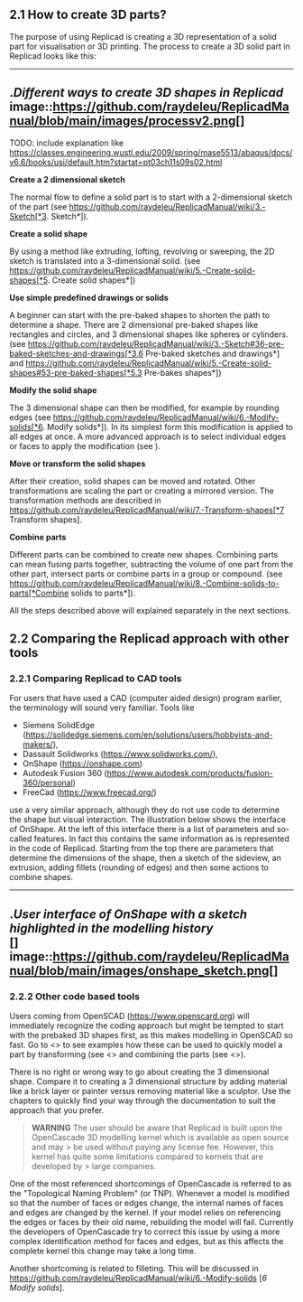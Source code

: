 ## 2.1 How to create 3D parts? 

The purpose of using Replicad is creating a 3D representation of a solid part for visualisation or 3D printing. 
The process to create a 3D solid part in Replicad looks like this: 

---
._Different ways to create 3D shapes in Replicad_ 
image::https://github.com/raydeleu/ReplicadManual/blob/main/images/processv2.png[]
---

TODO: include explanation like https://classes.engineering.wustl.edu/2009/spring/mase5513/abaqus/docs/v6.6/books/usi/default.htm?startat=pt03ch11s09s02.html


**Create a 2 dimensional sketch** 

The normal flow to define a solid part is to start with a 2-dimensional sketch of the part (see https://github.com/raydeleu/ReplicadManual/wiki/3.-Sketch[*3. Sketch*]).

**Create a solid shape**

By using a method like extruding, lofting, revolving or sweeping, the 2D sketch is translated into a 3-dimensional solid. (see https://github.com/raydeleu/ReplicadManual/wiki/5.-Create-solid-shapes[*5. Create solid shapes*])

**Use simple predefined drawings or solids**

A beginner can start with the pre-baked shapes to shorten the path to determine a shape. There are 2 dimensional pre-baked shapes like rectangles and circles, and 3 dimensional shapes like spheres or cylinders. (see https://github.com/raydeleu/ReplicadManual/wiki/3.-Sketch#36-pre-baked-sketches-and-drawings[*3.6 Pre-baked sketches and drawings*] and https://github.com/raydeleu/ReplicadManual/wiki/5.-Create-solid-shapes#53-pre-baked-shapes[*5.3 Pre-bakes shapes*]) 

**Modify the solid shape**

The 3 dimensional shape can then be modified, for example by rounding edges (see https://github.com/raydeleu/ReplicadManual/wiki/6.-Modify-solids[*6. Modify solids*]). In its simplest form this modification is applied to all edges at once. A more advanced approach is to select individual edges or faces to apply the modification (see ). 

**Move or transform the solid shapes**

After their creation, solid shapes can be moved and rotated. Other transformations are scaling the part or creating a mirrored version. The transformation methods are described in https://github.com/raydeleu/ReplicadManual/wiki/7.-Transform-shapes[*7 Transform shapes]. 

**Combine parts**

Different parts can be combined to create new shapes. Combining parts can mean fusing parts together, subtracting the volume of one part from the other part, intersect parts or combine parts in a group or compound. (see https://github.com/raydeleu/ReplicadManual/wiki/8.-Combine-solids-to-parts[*Combine solids to parts*]). 


All the steps described above will explained separately in the next sections. 

## 2.2 Comparing the Replicad approach with other tools 

### 2.2.1 Comparing Replicad to CAD tools

For users that have used a CAD (computer aided design) program earlier, the terminology will sound very familiar. Tools like 

* Siemens SolidEdge (https://solidedge.siemens.com/en/solutions/users/hobbyists-and-makers/), 
* Dassault Solidworks (https://www.solidworks.com/), 
* OnShape (https://onshape.com)
* Autodesk Fusion 360 (https://www.autodesk.com/products/fusion-360/personal)
* FreeCad (https://www.freecad.org/) 

use a very similar approach, although they do not use code to determine the shape but visual interaction. The illustration below shows the interface of OnShape. At the left of this interface there is a list of parameters and so-called features. In fact this contains the same information as is represented in the code of Replicad. Starting from the top there are parameters that determine the dimensions of the shape, then a sketch of the sideview, an extrusion, adding fillets (rounding of edges) and then some actions to combine shapes.  

---
._User interface of OnShape with a sketch highlighted in the modelling history_  
[]
image::https://github.com/raydeleu/ReplicadManual/blob/main/images/onshape_sketch.png[]
---

### 2.2.2 Other code based tools
Users coming from OpenSCAD (https://www.openscard.org) will immediately recognize the coding approach but might be tempted to start with the prebaked 3D shapes first, as this makes modelling in OpenSCAD so fast. Go to <<Pre-baked shapes>> to see examples how these can be used to quickly model a part by transforming (see <<Transform shapes>> and combining the parts (see <<Combine shapes>>). 

There is no right or wrong way to go about creating the 3 dimensional shape. Compare it to creating a 3 dimensional structure by adding material like a brick layer or painter versus removing material like a sculptor. Use the chapters to quickly find your way through the documentation to suit the approach that you prefer.

> **WARNING**
> The user should be aware that Replicad is built upon the OpenCascade 3D modelling kernel which is available as open source and may > be used without paying any license fee. However, this kernel has quite some limitations compared to kernels that are developed by  > large companies. 

One of the most referenced shortcomings of OpenCascade is referred to as the "Topological Naming Problem" (or TNP). Whenever a model is modified so that the number of faces or edges change, the internal names of faces and edges are changed by the kernel. If your model relies on referencing the edges or faces by their old name, rebuilding the model will fail. Currently the developers of OpenCascade try to correct this issue by using a more complex identification method for faces and edges, but as this affects the complete kernel this change may take a long time. 

Another shortcoming is related to filleting. This will be discussed in https://github.com/raydeleu/ReplicadManual/wiki/6.-Modify-solids [*6 Modify solids*]. 


